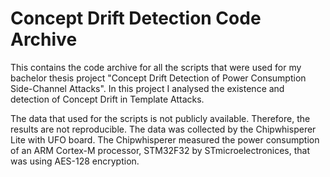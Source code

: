 # Concept Drift Detection Code Archive
This contains the code archive for all the scripts that were used for my bachelor thesis project "Concept Drift Detection of Power Consumption Side-Channel Attacks". In this project I analysed the existence and detection of Concept Drift in Template Attacks.

The data that used for the scripts is not publicly available. Therefore, the results are not reproducible. The data was collected by the Chipwhisperer Lite with UFO board. The Chipwhisperer measured the power consumption of an ARM Cortex-M processor, STM32F32 by STmicroelectronices, that was using AES-128 encryption.
